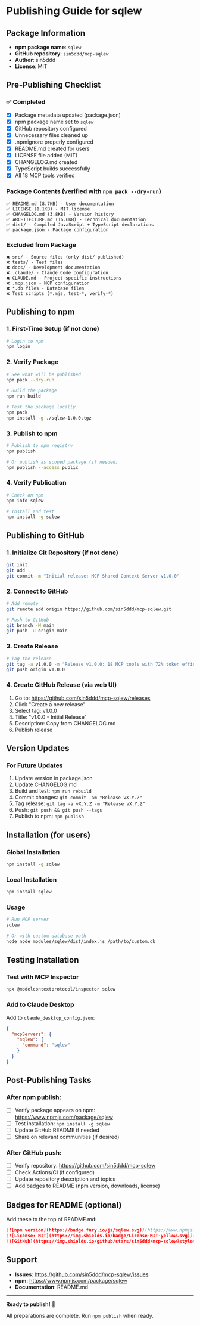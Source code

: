 # Publishing Guide for sqlew

## Package Information
- **npm package name**: `sqlew`
- **GitHub repository**: `sin5ddd/mcp-sqlew`
- **Author**: sin5ddd
- **License**: MIT

## Pre-Publishing Checklist

### ✅ Completed
- [x] Package metadata updated (package.json)
- [x] npm package name set to `sqlew`
- [x] GitHub repository configured
- [x] Unnecessary files cleaned up
- [x] .npmignore properly configured
- [x] README.md created for users
- [x] LICENSE file added (MIT)
- [x] CHANGELOG.md created
- [x] TypeScript builds successfully
- [x] All 18 MCP tools verified

### Package Contents (verified with `npm pack --dry-run`)
```
✅ README.md (8.7KB) - User documentation
✅ LICENSE (1.1KB) - MIT license
✅ CHANGELOG.md (3.8KB) - Version history
✅ ARCHITECTURE.md (16.6KB) - Technical documentation
✅ dist/ - Compiled JavaScript + TypeScript declarations
✅ package.json - Package configuration
```

### Excluded from Package
```
❌ src/ - Source files (only dist/ published)
❌ tests/ - Test files
❌ docs/ - Development documentation
❌ .claude/ - Claude Code configuration
❌ CLAUDE.md - Project-specific instructions
❌ .mcp.json - MCP configuration
❌ *.db files - Database files
❌ Test scripts (*.mjs, test-*, verify-*)
```

## Publishing to npm

### 1. First-Time Setup (if not done)
```bash
# Login to npm
npm login
```

### 2. Verify Package
```bash
# See what will be published
npm pack --dry-run

# Build the package
npm run build

# Test the package locally
npm pack
npm install -g ./sqlew-1.0.0.tgz
```

### 3. Publish to npm
```bash
# Publish to npm registry
npm publish

# Or publish as scoped package (if needed)
npm publish --access public
```

### 4. Verify Publication
```bash
# Check on npm
npm info sqlew

# Install and test
npm install -g sqlew
```

## Publishing to GitHub

### 1. Initialize Git Repository (if not done)
```bash
git init
git add .
git commit -m "Initial release: MCP Shared Context Server v1.0.0"
```

### 2. Connect to GitHub
```bash
# Add remote
git remote add origin https://github.com/sin5ddd/mcp-sqlew.git

# Push to GitHub
git branch -M main
git push -u origin main
```

### 3. Create Release
```bash
# Tag the release
git tag -a v1.0.0 -m "Release v1.0.0: 18 MCP tools with 72% token efficiency"
git push origin v1.0.0
```

### 4. Create GitHub Release (via web UI)
1. Go to: https://github.com/sin5ddd/mcp-sqlew/releases
2. Click "Create a new release"
3. Select tag: v1.0.0
4. Title: "v1.0.0 - Initial Release"
5. Description: Copy from CHANGELOG.md
6. Publish release

## Version Updates

### For Future Updates
1. Update version in package.json
2. Update CHANGELOG.md
3. Build and test: `npm run rebuild`
4. Commit changes: `git commit -am "Release vX.Y.Z"`
5. Tag release: `git tag -a vX.Y.Z -m "Release vX.Y.Z"`
6. Push: `git push && git push --tags`
7. Publish to npm: `npm publish`

## Installation (for users)

### Global Installation
```bash
npm install -g sqlew
```

### Local Installation
```bash
npm install sqlew
```

### Usage
```bash
# Run MCP server
sqlew

# Or with custom database path
node node_modules/sqlew/dist/index.js /path/to/custom.db
```

## Testing Installation

### Test with MCP Inspector
```bash
npx @modelcontextprotocol/inspector sqlew
```

### Add to Claude Desktop
Add to `claude_desktop_config.json`:
```json
{
  "mcpServers": {
    "sqlew": {
      "command": "sqlew"
    }
  }
}
```

## Post-Publishing Tasks

### After npm publish:
- [ ] Verify package appears on npm: https://www.npmjs.com/package/sqlew
- [ ] Test installation: `npm install -g sqlew`
- [ ] Update GitHub README if needed
- [ ] Share on relevant communities (if desired)

### After GitHub push:
- [ ] Verify repository: https://github.com/sin5ddd/mcp-sqlew
- [ ] Check Actions/CI (if configured)
- [ ] Update repository description and topics
- [ ] Add badges to README (npm version, downloads, license)

## Badges for README (optional)

Add these to the top of README.md:
```markdown
[![npm version](https://badge.fury.io/js/sqlew.svg)](https://www.npmjs.com/package/sqlew)
[![License: MIT](https://img.shields.io/badge/License-MIT-yellow.svg)](https://opensource.org/licenses/MIT)
[![GitHub](https://img.shields.io/github/stars/sin5ddd/mcp-sqlew?style=social)](https://github.com/sin5ddd/mcp-sqlew)
```

## Support

- **Issues**: https://github.com/sin5ddd/mcp-sqlew/issues
- **npm**: https://www.npmjs.com/package/sqlew
- **Documentation**: README.md

---

**Ready to publish!** 🚀

All preparations are complete. Run `npm publish` when ready.
